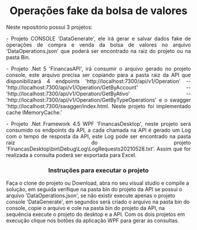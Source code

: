 <h1 align="center"> Operações fake da bolsa de valores </h1>

<p align="justify">  Neste repositório possui 3 projetos: </p>
<p align="justify"> - Projeto CONSOLE 'DataGenerate', ele irá gerar e salvar dados fake de operações de compra e venda da bolsa de valores no arquivo 'DataOperations.json' que poderá ser encontrado na raiz do projeto ou na pasta Bin. </p>
<p align="justify"> - Projeto .Net 5 'FinancasAPI', irá consumir o arquivo gerado no projeto console, este arquivo precisa ser copiando para a pasta raiz da API que disponibilizará 4 endpoints 
'http://localhost:7300/api/v1/Operation' -- 'http://localhost:7300/api/v1/Operation/GetByAccount' -- 'http://localhost:7300/api/v1/Operation/GetByAtivo' -- 'http://localhost:7300/api/v1/Operation/GetByTypeOperations' e o swagger 'http://localhost:7300/swagger/index.html. Neste projeto foi implementado cache IMemoryCache.'</p>
<p align="justify">  - Projeto .Net Framework 4.5 WPF 'FinancasDesktop', neste projeto será consumido os endpoints da API, a cada chamada na API é gerado um Log com o tempo de resposta da API, este Log pode ser encontrado na pasta raiz do projeto 'FinancasDesktop\bin\Debug\Log\LogRequests20210528.txt'. Assim que for realizada a consulta poderá ser exportada para Excel.</p>

<h3 align="center"> Instruções para executar o projeto </h3>

<p align="justify">  

Faça o clone do projeto ou Download, abra no seu visual studio e compile a solução, em seguida verifique na pasta bin do projeto da API se possui o arquivo 'DataOperations.json',
se não existir execute apenas o projeto console 'DataGenerate', em segundos será criado o arquivo na pasta bin do console, copie o arquivo e cole na pasta bin do projeto da API,
na sequência execute o projeto do desktop e a API. Com os dois projetos em execução clique nos botões da aplicação WPF para gerar as consultas.

</p>
